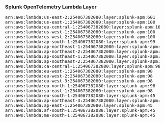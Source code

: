<h3>Splunk OpenTelemetry Lambda Layer</h3>

<pre>
arn:aws:lambda:us-east-2:254067382080:layer:splunk-apm:601
arn:aws:lambda:us-east-1:254067382080:layer:splunk-apm:100
arn:aws:lambda:eu-central-1:254067382080:layer:splunk-apm:100
arn:aws:lambda:us-west-1:254067382080:layer:splunk-apm:100
arn:aws:lambda:us-west-2:254067382080:layer:splunk-apm:100
arn:aws:lambda:ap-south-1:254067382080:layer:splunk-apm:99
arn:aws:lambda:ap-northeast-1:254067382080:layer:splunk-apm:99
arn:aws:lambda:ap-northeast-2:254067382080:layer:splunk-apm:99
arn:aws:lambda:ap-southeast-1:254067382080:layer:splunk-apm:99
arn:aws:lambda:ap-southeast-2:254067382080:layer:splunk-apm:98
arn:aws:lambda:ca-central-1:254067382080:layer:splunk-apm:98
arn:aws:lambda:eu-west-1:254067382080:layer:splunk-apm:98
arn:aws:lambda:eu-west-2:254067382080:layer:splunk-apm:98
arn:aws:lambda:eu-west-3:254067382080:layer:splunk-apm:98
arn:aws:lambda:eu-north-1:254067382080:layer:splunk-apm:98
arn:aws:lambda:sa-east-1:254067382080:layer:splunk-apm:98
arn:aws:lambda:eu-south-1:254067382080:layer:splunk-apm:45
arn:aws:lambda:ap-northeast-3:254067382080:layer:splunk-apm:45
arn:aws:lambda:ap-east-1:254067382080:layer:splunk-apm:45
arn:aws:lambda:af-south-1:254067382080:layer:splunk-apm:45
arn:aws:lambda:me-south-1:254067382080:layer:splunk-apm:45
</pre>
